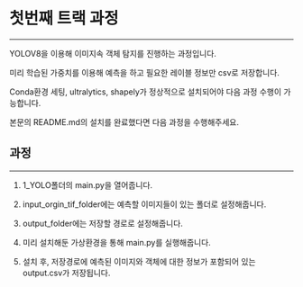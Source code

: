 # 첫번째 트랙 과정
---
 YOLOV8을 이용해 이미지속 객체 탐지를 진행하는 과정입니다.

 미리 학습된 가중치를 이용해 예측을 하고 필요한 레이블 정보만 csv로 저장합니다.

 Conda환경 세팅, ultralytics, shapely가 정상적으로 설치되어야 다음 과정 수행이 가능합니다.
 
 본문의 README.md의 설치를 완료했다면 다음 과정을 수행해주세요.


## 과정
---

1. 1_YOLO폴더의 main.py을 열어줍니다.

2. input_orgin_tif_folder에는 예측할 이미지들이 있는 폴더로 설정해줍니다.

3. output_folder에는 저장할 경로로 설정해줍니다.

4. 미리 설치해둔 가상환경을 통해 main.py를 실행해줍니다.

5. 설치 후, 저장경로에 예측된 이미지와 객체에 대한 정보가 포함되어 있는 output.csv가 저장됩니다.
